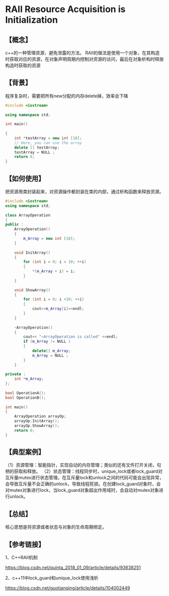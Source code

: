 # RAII Resource Acquisition is Initialization



## 【概念】

c++的一种管理资源，避免泄露的方法。
RAII的做法是使用一个对象，在其构造时获取对应的资源，在对象声明周期内控制对资源的访问，最后在对象析构时释放构造时获取的资源



## 【背景】

程序复杂时，需要把所有new分配的内存delete掉，效率会下降

```cpp
#include <iostream> 
 
using namespace std; 
 
int main() 
 
{ 
    int *testArray = new int [10]; 
    // Here, you can use the array 
    delete [] testArray; 
    testArray = NULL ; 
    return 0; 
}
```



## 【如何使用】

把资源用类封装起来，对资源操作都封装在类的内部，通过析构函数来释放资源。

```cpp
#include <iostream> 
using namespace std; 
 
class ArrayOperation 
{ 
public : 
    ArrayOperation() 
    { 
        m_Array = new int [10]; 
    } 
 
    void InitArray() 
    { 
        for (int i = 0; i < 10; ++i) 
        { 
            *(m_Array + i) = i; 
        } 
    } 
 
    void ShowArray() 
    { 
        for (int i = 0; i <10; ++i) 
        { 
            cout<<m_Array[i]<<endl; 
        } 
    } 
 
    ~ArrayOperation() 
    { 
        cout<< "~ArrayOperation is called" <<endl; 
        if (m_Array != NULL ) 
        { 
            delete[] m_Array;  
            m_Array = NULL ; 
        } 
    } 
 
private : 
    int *m_Array; 
}; 
 
bool OperationA(); 
bool OperationB(); 
 
int main() 
{ 
    ArrayOperation arrayOp; 
    arrayOp.InitArray(); 
    arrayOp.ShowArray(); 
    return 0;
}
```

## 【典型案例】


（1）资源管理：智能指针，实现自动的内存管理；类似的还有文件打开关闭，句柄的获取和释放。
（2）状态管理：线程同步时，unique_lock或者lock_guard对互斥量mutex进行状态管理。在互斥量lock和unlock之间的代码可能会出现异常，会导致互斥量不会正确的unlock，导致线程死锁。在创建lock_guard对象时，会对mutex对象进行lock，当lock_guard对象超出作用域时，会自动对mutex对象进行unlock。



## 【总结】

核心思想是将资源或者状态与对象的生命周期绑定。




## 【参考链接】

1、C++RAII机制

https://blog.csdn.net/quinta_2018_01_09/article/details/93638251

2、c++11中lock_guard和unique_lock使用浅析

https://blog.csdn.net/guotianqing/article/details/104002449
